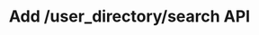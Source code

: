 ---
title: "Add /user_directory/search API"
created_at: "2017-07-18"
description:
category: us
keywords: merged
client_stats:
server_stats:
  synapse:
    all:
      merged: y
sdk_stats:
services_stats:
footnotes:
notes:
links:
 - title: "PR for MSC953"
   link: "https://github.com/matrix-org/matrix-doc/issues/953"
 - title: Documentation
   link: "https://docs.google.com/document/d/1Xc9lAM-FiIC66Z5pnaI4D5zqAqcFcZ5uHr3bYT-DWVk/edit"
---